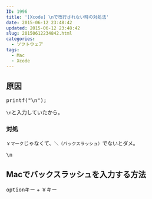 ```yaml
---
ID: 1996
title: '[Xcode] \nで改行されない時の対処法'
date: 2015-06-12 23:48:42
updated: 2015-06-12 23:48:42
slug: 20150612234842.html
categories:
  - ソフトウェア
tags:
  - Mac
  - Xcode
---
```


<h2>原因</h2>
<pre>printf("\n");</pre>

<p><code>\n</code>と入力していたから。</p>

<h3>対処</h3>
<p><code>￥マーク</code>じゃなくて、<code>＼（バックスラッシュ）</code>でないとダメ。</p>

<pre>\n</pre>

<h2>Macでバックスラッシュを入力する方法</h2>
<p><kbd>optionキー</kbd> + <kbd>￥キー</kbd></p>
